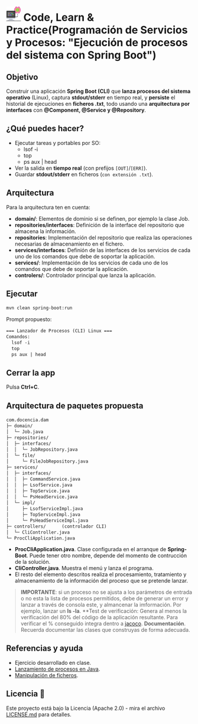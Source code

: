 # <img src=../../../../../images/computer.png width="40"> Code, Learn & Practice(Programación de Servicios y Procesos: "Ejecución de procesos del sistema con Spring Boot")

## Objetivo

Construir una aplicación **Spring Boot (CLI)**  que **lanza procesos del sistema operativo** (Linux), captura **stdout/stderr** en tiempo real, y **persiste** el historial de ejecuciones en **ficheros .txt**, todo usando una **arquitectura por interfaces** con **@Component, @Service y @Repository**.

## ¿Qué puedes hacer?

- Ejecutar tareas y portables por SO:
  - lsof -i
  - top
  - ps aux | head
- Ver la salida en **tiempo real** (con prefijos `[OUT]`/`[ERR]`).
- Guardar **stdout/stderr** en ficheros (`con extensión .txt`).

## Arquitectura

Para la arquitectura ten en cuenta:

- **domain/**: Elementos de dominio si se definen, por ejemplo la clase Job.
- **repositories/interfaces**: Definición de la interface del repositorio que almacena la información.
- **repositories**: Implementación del repositorio que realiza las operaciones necesarias de almacenamiento en el fichero.
- **services/interfaces**: Definión de las interfaces de los servicios de cada uno de los comandos que debe de soportar la aplicación.
- **services/**: Implementación de los servicios de cada uno de los comandos que debe de soportar la aplicación.
- **controlers/**: Controlador principal que lanza la aplicación.

## Ejecutar

```bash
mvn clean spring-boot:run
```

Prompt propuesto:

```console
=== Lanzador de Procesos (CLI) Linux ===
Comandos:
  lsof -i
  top
  ps aux | head 
```

## Cerrar la app

Pulsa **Ctrl+C**.

## Arquitectura de paquetes propuesta

```text
com.docencia.dam
├─ domain/
│  └─ Job.java
├─ repositories/
│  ├─ interfaces/
│  │  └─ JobRepository.java
│  └─ file/
│     └─ FileJobRepository.java
├─ services/
│  ├─ interfaces/
│  │  ├─ CommandService.java
│  │  ├─ LsofService.java
│  │  ├─ TopService.java
│  │  └─ PsHeadService.java
│  └─ impl/
│     ├─ LsofServiceImpl.java
│     ├─ TopServiceImpl.java
│     └─ PsHeadServiceImpl.java
├─ controllers/      (controlador CLI)
│  └─ CliController.java
└─ ProcCliApplication.java
```

- **ProcCliApplication.java**. Clase configurada en el arranque de **Spring-Boot**. Puede tener otro nombre, depende del momento de contrucción de la solución.
- **CliController.java**. Muestra el menú y lanza el programa.
- El resto del elemento descritos realiza el procesamiento, tratamiento y almacenamiento de la información del proceso que se pretende lanzar.

>**IMPORTANTE**: si un proceso no se ajusta a los parámetros de entrada o no esta la lista de procesos permitidos, debe de generar un error y lanzar a través de consola este, y almancenar la imformación. Por ejemplo, lanzar un **ls -la**.
>**Test de verificación: Genera al menos la verificación del 80% del código de la aplicación resultante. Para verificar el % conseguido integra dentro a [jacoco](https://www.baeldung.com/jacoco).
>**Documentación**. Recuerda documentar las clases que construyas de forma adecuada.

## Referencias y ayuda

- Ejercicio desarrollado en clase.
- [Lanzamiento de procesos en Java](https://github.com/jpexposito/code-learn/blob/main/segundo/pgv/2-multriproceso/PROCESOS-JAVA.md).
- [Manipulación de ficheros](https://github.com/jpexposito/code-learn/blob/main/segundo/aed/unidades/unidad-1/Manipulacion-ficheros-Files.md).

## Licencia 📄

Este proyecto está bajo la Licencia (Apache 2.0) - mira el archivo [LICENSE.md]([../../../LICENSE.md](https://github.com/jpexposito/code-learn-practice/blob/main/LICENSE)) para detalles.
